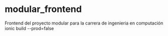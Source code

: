 # modular_frontend
Frontend del proyecto modular para la carrera de ingenieria en computación
ionic build --prod=false

